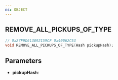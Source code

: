 ```yaml
---
ns: OBJECT
---
```

## REMOVE_ALL_PICKUPS_OF_TYPE

```c
// 0x27F9D613092159CF 0x40062C53
void REMOVE_ALL_PICKUPS_OF_TYPE(Hash pickupHash);
```

## Parameters
* **pickupHash**:
